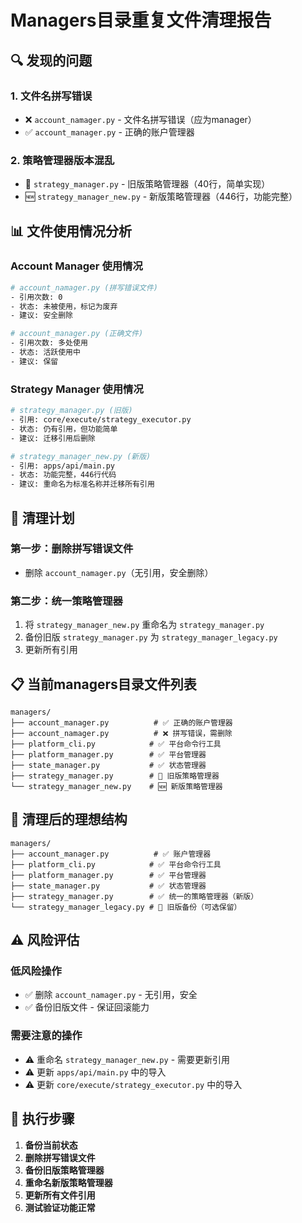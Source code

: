 # Managers目录重复文件清理报告

## 🔍 发现的问题

### 1. 文件名拼写错误
- ❌ `account_namager.py` - 文件名拼写错误（应为manager）
- ✅ `account_manager.py` - 正确的账户管理器

### 2. 策略管理器版本混乱
- 📜 `strategy_manager.py` - 旧版策略管理器（40行，简单实现）
- 🆕 `strategy_manager_new.py` - 新版策略管理器（446行，功能完整）

## 📊 文件使用情况分析

### Account Manager 使用情况
```bash
# account_namager.py (拼写错误文件)
- 引用次数: 0
- 状态: 未被使用，标记为废弃
- 建议: 安全删除

# account_manager.py (正确文件)
- 引用次数: 多处使用
- 状态: 活跃使用中
- 建议: 保留
```

### Strategy Manager 使用情况
```bash
# strategy_manager.py (旧版)
- 引用: core/execute/strategy_executor.py
- 状态: 仍有引用，但功能简单
- 建议: 迁移引用后删除

# strategy_manager_new.py (新版)
- 引用: apps/api/main.py
- 状态: 功能完整，446行代码
- 建议: 重命名为标准名称并迁移所有引用
```

## 🎯 清理计划

### 第一步：删除拼写错误文件
- 删除 `account_namager.py`（无引用，安全删除）

### 第二步：统一策略管理器
1. 将 `strategy_manager_new.py` 重命名为 `strategy_manager.py`
2. 备份旧版 `strategy_manager.py` 为 `strategy_manager_legacy.py`
3. 更新所有引用

## 📋 当前managers目录文件列表

```
managers/
├── account_manager.py          # ✅ 正确的账户管理器
├── account_namager.py          # ❌ 拼写错误，需删除
├── platform_cli.py            # ✅ 平台命令行工具
├── platform_manager.py        # ✅ 平台管理器
├── state_manager.py           # ✅ 状态管理器
├── strategy_manager.py        # 📜 旧版策略管理器
└── strategy_manager_new.py    # 🆕 新版策略管理器
```

## 🎯 清理后的理想结构

```
managers/
├── account_manager.py          # ✅ 账户管理器
├── platform_cli.py            # ✅ 平台命令行工具
├── platform_manager.py        # ✅ 平台管理器
├── state_manager.py           # ✅ 状态管理器
├── strategy_manager.py        # ✅ 统一的策略管理器（新版）
└── strategy_manager_legacy.py # 📜 旧版备份（可选保留）
```

## ⚠️ 风险评估

### 低风险操作
- ✅ 删除 `account_namager.py` - 无引用，安全
- ✅ 备份旧版文件 - 保证回滚能力

### 需要注意的操作
- ⚠️ 重命名 `strategy_manager_new.py` - 需要更新引用
- ⚠️ 更新 `apps/api/main.py` 中的导入
- ⚠️ 更新 `core/execute/strategy_executor.py` 中的导入

## 📝 执行步骤

1. **备份当前状态**
2. **删除拼写错误文件**
3. **备份旧版策略管理器**
4. **重命名新版策略管理器**
5. **更新所有文件引用**
6. **测试验证功能正常**